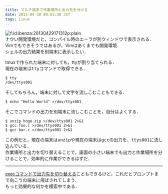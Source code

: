 ```yaml
---
title: マルチ端末で作業場所と出力先を分ける
date: 2013-04-30 00:01:38 JST
tags: Linux
---
```


<span itemscope itemtype="http://schema.org/Photograph"><img src="/2013/04/30/20130429171312.png" alt="f:id:ibenza:20130429171312p:plain" title="f:id:ibenza:20130429171312p:plain" class="hatena-fotolife" itemprop="image"></span>  
ナウい開発環境だと，コンパイル時のエーラが別ウィンドウで表示される．  
Vimでもできそうではあるが，Vimはあくまでも開発環境．  
シェルの出力結果を別端末に表示したい．

tmuxで作られた端末に対しても，ttyが割り当てられる．  
現在の端末は<span style="font-family:monospace">tty</span>コマンドで取得できる．

```
$ tty
/dev/ttys001
```

そしてもちろん，端末に対して文字を流しこむこともできる．

```
$ echo "Hello World" >/dev/ttys001
```

そこでコマンドの出力を別端末に流しこむことを，自分はよくする．

```
$ unzip hoge.zip >/dev/ttys001 2>&1
$ gcc foo.c >/dev/ttys001 2>&1
$ gcc bar.c >/dev/ttys001 2>&1
```

この例だと，現在の端末は<span style="font-family:monospace">unzip</span>や現在の端末は<span style="font-family:monospace">gcc</span>の出力を，<span style="font-family:monospace">ttys001</span>に流し込んでいる．  
作業場所と出力を切り替えることで，画面の小さい端末でも出力と作業場所を分けることで，効率的に作業ができるはずだ．



* * *

  
[execコマンドで出力先を切り替える](http://linux.just4fun.biz/逆引きシェルスクリプト/設定でstdout,stderrの出力先をファイルにする.html)こともできるけど，これだとプロンプトまで向こうの端末に飛ばされてしまう．  
もっと効果的な何かを模索中である．